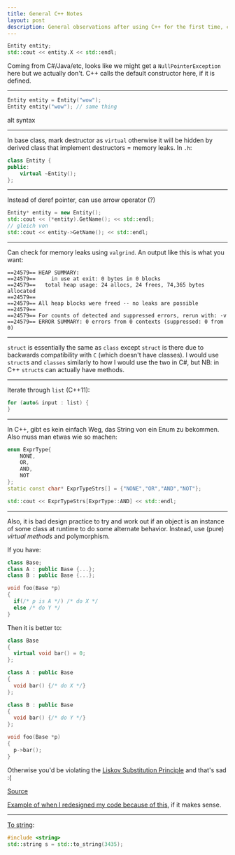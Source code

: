 ```yaml
---
title: General C++ Notes
layout: post
description: General observations after using C++ for the first time, coming from a C# background.
---
```



```cpp
Entity entity;
std::cout << entity.X << std::endl;
```

Coming from C#/Java/etc, looks like we might get a `NullPointerException` here but we actually don't. C++ calls the default constructor here, if it is defined.

---

```cpp
Entity entity = Entity("wow");
Entity entity("wow"); // same thing
```
alt syntax

---

In base class, mark destructor as `virtual` otherwise it will be hidden by derived class that implement destructors = memory leaks. In `.h`:

```cpp
class Entity {
public:
    virtual ~Entity();
};
```

---

Instead of deref pointer, can use arrow operator (?)

```cpp
Entity* entity = new Entity();
std::cout << (*entity).GetName(); << std::endl;
// gleich von
std::cout << entity->GetName(); << std::endl;
```

---

Can check for memory leaks using `valgrind`. An output like this is what you want:

```
==24579== HEAP SUMMARY:
==24579==     in use at exit: 0 bytes in 0 blocks
==24579==   total heap usage: 24 allocs, 24 frees, 74,365 bytes allocated
==24579== 
==24579== All heap blocks were freed -- no leaks are possible
==24579== 
==24579== For counts of detected and suppressed errors, rerun with: -v
==24579== ERROR SUMMARY: 0 errors from 0 contexts (suppressed: 0 from 0)
```

---

`struct` is essentially the same as `class` except `struct` is there due to backwards compatibility with `C` (which doesn't have classes). I would use `struct`s and `classes` similarly to how I would use the two in C#, but NB: in C++ `struct`s can actually have methods.

---

Iterate through `list` (C++11):

```cpp
for (auto& input : list) {
}
```

---

In C++, gibt es kein einfach Weg, das String von ein Enum zu bekommen. Also muss man etwas wie so machen:

```cpp
enum ExprType{
    NONE,
    OR,
    AND,
    NOT
};
static const char* ExprTypeStrs[] = {"NONE","OR","AND","NOT"};

std::cout << ExprTypeStrs[ExprType::AND] << std::endl;
```

---

Also, it is bad design practice to try and work out if an object is an instance of some class at runtime to do some alternate behavior. Instead, use (pure) _virtual methods_ and polymorphism.

If you have:

```cpp
class Base;
class A : public Base {...};
class B : public Base {...};

void foo(Base *p)
{
  if(/* p is A */) /* do X */
  else /* do Y */
}
```

Then it is better to:

```cpp
class Base
{
  virtual void bar() = 0;
};

class A : public Base
{
  void bar() {/* do X */}
};

class B : public Base
{
  void bar() {/* do Y */}
};

void foo(Base *p)
{
  p->bar();
}
```

Otherwise you'd be violating the [Liskov Substitution Principle](https://en.wikipedia.org/wiki/Liskov_substitution_principle) and that's sad :(

[Source](https://stackoverflow.com/a/307793/5013267)

[Example of when I redesigned my code because of this](https://github.com/PixelZerg/BoolSimplifier/commit/52336085d7127d4743ed199dfa4027d7f3739f41#diff-b7a35fefbe7f65586b9610f51341db18L74), if it makes sense.

---

[To string](https://stackoverflow.com/questions/5590381/easiest-way-to-convert-int-to-string-in-c):

```cpp
#include <string>
std::string s = std::to_string(3435);
```



